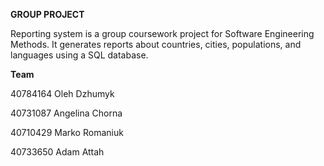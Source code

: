 **GROUP PROJECT**

Reporting system is a group coursework project for Software Engineering Methods.
It generates reports about countries, cities, populations, and languages using a SQL database. 


**Team**

40784164 Oleh Dzhumyk

40731087 Angelina Chorna

40710429 Marko Romaniuk

40733650 Adam Attah


